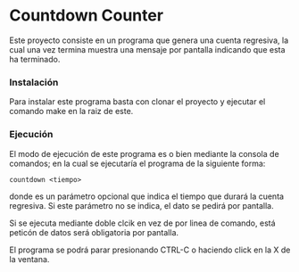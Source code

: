 # Countdown Counter
Este proyecto consiste en un programa que genera una cuenta regresiva, la cual
una vez termina muestra una mensaje por pantalla indicando que esta ha terminado.

### Instalación
Para instalar este programa basta con clonar el proyecto y
ejecutar el comando make en la raiz de este.

### Ejecución
El modo de ejecución de este programa es o bien mediante la consola de comandos; en la cual se ejecutaría el programa de la siguiente forma:

    countdown <tiempo>
donde <tiempo> es un parámetro opcional que indica el tiempo que durará la cuenta regresiva. Si este parámetro no se
indica, el dato se pedirá por pantalla.

Si se ejecuta mediante doble clcik en vez de por linea de
comando, está peticón de datos será obligatoria por pantalla.

El programa se podrá parar presionando CTRL-C o haciendo
click en la X de la ventana.
